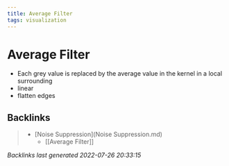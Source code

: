```yaml
---
title: Average Filter
tags: visualization
---
```


# Average Filter
- Each grey value is replaced by the average value in the kernel in a local surrounding
- linear
- flatten edges


































































































## Backlinks

> - [Noise Suppression](Noise Suppression.md)
>   - [[Average Filter]]

_Backlinks last generated 2022-07-26 20:33:15_
